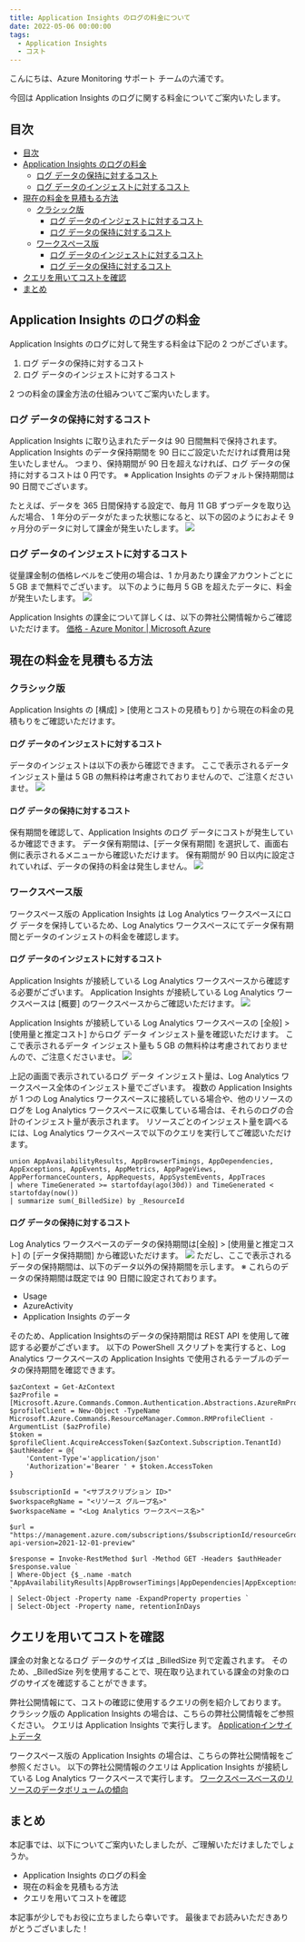 ```yaml
---
title: Application Insights のログの料金について
date: 2022-05-06 00:00:00
tags:
  - Application Insights
  - コスト
---
```


こんにちは、Azure Monitoring サポート チームの六浦です。

今回は Application Insights のログに関する料金についてご案内いたします。

<!-- more -->

## 目次
- [目次](#目次)
- [Application Insights のログの料金](#application-insights-のログの料金)
  - [ログ データの保持に対するコスト](#ログ-データの保持に対するコスト)
  - [ログ データのインジェストに対するコスト](#ログ-データのインジェストに対するコスト)
- [現在の料金を見積もる方法](#現在の料金を見積もる方法)
  - [クラシック版](#クラシック版)
    - [ログ データのインジェストに対するコスト](#ログ-データのインジェストに対するコスト-1)
    - [ログ データの保持に対するコスト](#ログ-データの保持に対するコスト-1)
  - [ワークスペース版](#ワークスペース版)
    - [ログ データのインジェストに対するコスト](#ログ-データのインジェストに対するコスト-2)
    - [ログ データの保持に対するコスト](#ログ-データの保持に対するコスト-2)
- [クエリを用いてコストを確認](#クエリを用いてコストを確認)
- [まとめ](#まとめ)


## Application Insights のログの料金
Application Insights のログに対して発生する料金は下記の 2 つがございます。
1. ログ データの保持に対するコスト
2. ログ データのインジェストに対するコスト


2 つの料金の課金方法の仕組みついてご案内いたします。

### ログ データの保持に対するコスト
Application Insights に取り込まれたデータは 90 日間無料で保持されます。
Application Insights のデータ保持期間を 90 日にご設定いただければ費用は発生いたしません。
つまり、保持期間が 90 日を超えなければ、ログ データの保持に対するコストは 0 円です。
※ Application Insights のデフォルト保持期間は 90 日間でございます。

たとえば、データを 365 日間保持する設定で、毎月 11 GB ずつデータを取り込んだ場合、
1 年分のデータがたまった状態になると、以下の図のようにおよそ 9 ヶ月分のデータに対して課金が発生いたします。
![](./aboutCostOfAi/1.png)


### ログ データのインジェストに対するコスト
従量課金制の価格レベルをご使用の場合は、1 か月あたり課金アカウントごとに 5 GB まで無料でございます。
以下のように毎月 5 GB を超えたデータに、料金が発生いたします。
![](./aboutCostOfAi/2.png)



Application Insights の課金について詳しくは、以下の弊社公開情報からご確認いただけます。
[価格 - Azure Monitor | Microsoft Azure](https://azure.microsoft.com/ja-jp/pricing/details/monitor/)



## 現在の料金を見積もる方法
### クラシック版
Application Insights の [構成] > [使用とコストの見積もり] から現在の料金の見積もりをご確認いただけます。

#### ログ データのインジェストに対するコスト
データのインジェストは以下の表から確認できます。
ここで表示されるデータ インジェスト量は 5 GB の無料枠は考慮されておりませんので、ご注意くださいませ。
![](./aboutCostOfAi/3.png)


#### ログ データの保持に対するコスト
保有期間を確認して、Application Insights のログ データにコストが発生しているか確認できます。
データ保有期間は、[データ保有期間] を選択して、画面右側に表示されるメニューから確認いただけます。
保有期間が 90 日以内に設定されていれば、データの保持の料金は発生しません。
![](./aboutCostOfAi/4.png)


### ワークスペース版
ワークスペース版の Application Insights は Log Analytics ワークスペースにログ データを保持しているため、Log Analytics ワークスペースにてデータ保有期間とデータのインジェストの料金を確認します。

#### ログ データのインジェストに対するコスト
Application Insights が接続している Log Analytics ワークスペースから確認する必要がございます。
Application Insights が接続している Log Analytics ワークスペースは [概要] のワークスペースからご確認いただけます。
![](./aboutCostOfAi/5.png)

Application Insights が接続している Log Analytics ワークスペースの [全般] > [使用量と推定コスト] からログ データ インジェスト量を確認いただけます。
ここで表示されるデータ インジェスト量も 5 GB の無料枠は考慮されておりませんので、ご注意くださいませ。
![](./aboutCostOfAi/6.png)

上記の画面で表示されているログ データ インジェスト量は、Log Analytics ワークスペース全体のインジェスト量でございます。
複数の Application Insights が 1 つの Log Analytics ワークスペースに接続している場合や、他のリソースのログを Log Analytics ワークスペースに収集している場合は、それらのログの合計のインジェスト量が表示されます。
リソースごとのインジェスト量を調べるには、Log Analytics ワークスペースで以下のクエリを実行してご確認いただけます。
```
union AppAvailabilityResults, AppBrowserTimings, AppDependencies, AppExceptions, AppEvents, AppMetrics, AppPageViews, AppPerformanceCounters, AppRequests, AppSystemEvents, AppTraces
| where TimeGenerated >= startofday(ago(30d)) and TimeGenerated < startofday(now())
| summarize sum(_BilledSize) by _ResourceId
```

#### ログ データの保持に対するコスト
Log Analytics ワークスペースのデータの保持期間は[全般] > [使用量と推定コスト] の [データ保持期間] から確認いただけます。
![](./aboutCostOfAi/7.png)
ただし、ここで表示されるデータの保持期間は、以下のデータ以外の保持期間を示します。
※ これらのデータの保持期間は既定では 90 日間に設定されております。
- Usage
- AzureActivity
- Application Insights のデータ


そのため、Application Insightsのデータの保持期間は REST API を使用して確認する必要がございます。
以下の PowerShell スクリプトを実行すると、Log Analytics ワークスペースの Application Insights で使用されるテーブルのデータの保持期間を確認できます。
```
$azContext = Get-AzContext
$azProfile = [Microsoft.Azure.Commands.Common.Authentication.Abstractions.AzureRmProfileProvider]::Instance.Profile
$profileClient = New-Object -TypeName Microsoft.Azure.Commands.ResourceManager.Common.RMProfileClient -ArgumentList ($azProfile)
$token = $profileClient.AcquireAccessToken($azContext.Subscription.TenantId)
$authHeader = @{
    'Content-Type'='application/json'
    'Authorization'='Bearer ' + $token.AccessToken
}
 
$subscriptionId = "<サブスクリプション ID>"
$workspaceRgName = "<リソース グループ名>"
$workspaceName = "<Log Analytics ワークスペース名>"
 
$url = "https://management.azure.com/subscriptions/$subscriptionId/resourceGroups/$workspaceRgName/providers/Microsoft.OperationalInsights/workspaces/$workspaceName/Tables?api-version=2021-12-01-preview"

$response = Invoke-RestMethod $url -Method GET -Headers $authHeader
$response.value `
| Where-Object {$_.name -match "AppAvailabilityResults|AppBrowserTimings|AppDependencies|AppExceptions|AppEvents|AppMetrics|AppPageViews|AppPerformanceCounters|AppRequests|AppSystemEvents|AppTraces"} `
| Select-Object -Property name -ExpandProperty properties `
| Select-Object -Property name, retentionInDays
```


## クエリを用いてコストを確認
課金の対象となるログ データのサイズは _BilledSize 列で定義されます。
そのため、_BilledSize 列を使用することで、現在取り込まれている課金の対象のログのサイズを確認することができます。

弊社公開情報にて、コストの確認に使用するクエリの例を紹介しております。
クラシック版の Application Insights の場合は、こちらの弊社公開情報をご参照ください。
クエリは Application Insights で実行します。
[Applicationインサイトデータ](https://docs.microsoft.com/ja-jp/azure/azure-monitor/logs/analyze-usage#application-insights-data)

ワークスペース版の Application Insights の場合は、こちらの弊社公開情報をご参照ください。
以下の弊社公開情報のクエリは Application Insights が接続している Log Analytics ワークスペースで実行します。
[ワークスペースベースのリソースのデータボリュームの傾向](https://docs.microsoft.com/ja-jp/azure/azure-monitor/logs/analyze-usage#data-volume-trends-for-workspace-based-resources)


## まとめ
本記事では、以下についてご案内いたしましたが、ご理解いただけましたでしょうか。
- Application Insights のログの料金
- 現在の料金を見積もる方法
- クエリを用いてコストを確認

本記事が少しでもお役に立ちましたら幸いです。
最後までお読みいただきありがとうございました！

